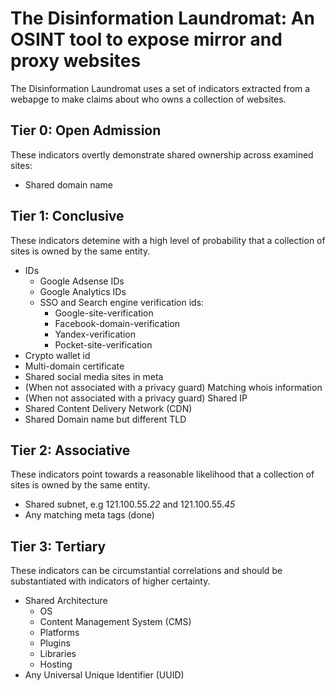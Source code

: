 # The Disinformation Laundromat: An OSINT tool to expose mirror and proxy websites

The Disinformation Laundromat uses a set of indicators extracted from a webapge to make claims about who owns a collection of websites. 

## Tier 0: Open Admission
These indicators  overtly demonstrate shared ownership across examined sites: 

- Shared domain name

## Tier 1: Conclusive
These indicators detemine with a high level of probability that a collection of sites is owned by the same entity. 
- IDs
  - Google Adsense IDs 
  - Google Analytics IDs 
  - SSO and Search engine verification ids: 
    - Google-site-verification
    - Facebook-domain-verification
    - Yandex-verification
    - Pocket-site-verification
- Crypto wallet id 
- Multi-domain certificate 
- Shared social media sites in meta 
- (When not associated with a privacy guard) Matching whois information 
- (When not associated with a privacy guard) Shared IP 
- Shared Content Delivery Network (CDN) 
- Shared Domain name but different TLD 

## Tier 2: Associative
These indicators point towards a reasonable likelihood that a collection of sites is owned by the same entity. 

- Shared subnet, e.g 121.100.55._22_ and 121.100.55._45_
- Any matching meta tags (done)

## Tier 3: Tertiary 
These indicators can be circumstantial correlations and should be substantiated with indicators of higher certainty. 

- Shared Architecture 
  - OS
  - Content Management System (CMS)
  - Platforms
  - Plugins
  - Libraries
  - Hosting
- Any Universal Unique Identifier (UUID)
